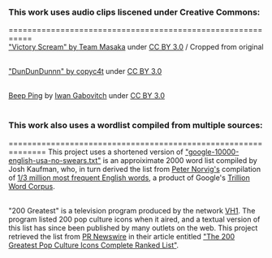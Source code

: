 <h3>This work uses audio clips liscened under Creative Commons:</h3>
===========================================================
<br>
<a href="https://www.freesound.org/s/197432/">"Victory Scream" by <a href="http://www.freesound.org/people/TeamMasaka/">Team Masaka</a> under 
<a href="https://creativecommons.org/licenses/by/3.0/legalcode">CC BY 3.0</a> / Cropped from original
<br><br>

<a href="http://www.freesound.org/people/copyc4t/sounds/146434/">"DunDunDunnn" by <a href="http://www.olografix.org/groucho/mymusic/">copyc4t</a>
under <a href="https://creativecommons.org/licenses/by/3.0/legalcode">CC BY 3.0</a>
<br><br>

<a href="http://freesound.org/people/qubodup/sounds/238995">Beep Ping</a> by <a href="http://freesound.org/people/qubodup">Iwan Gabovitch</a>
under <a href="http://creativecommons.org/licenses/by/3.0/legalcode">CC BY 3.0</a>
<br><br>

<h3>This work also uses a wordlist compiled from multiple sources:</h3>
==============================================================
This project uses a shortened version of
<a href="https://github.com/first20hours/google-10000-english/blob/master/google-10000-english-usa-no-swears-long.txt">
"google-10000-english-usa-no-swears.txt"</a> is an approiximate 2000 word list compiled by <a href"https://github.com/worldlywisdom">
Josh Kaufman</a>, who, in turn derived the list from <a href="http://norvig.com/index.html">Peter Norvig's</a> compilation of 
<a href="http://norvig.com/ngrams/count_1w.txt">1/3 million most frequent English words</a>, a product of Google's
<a href="http://storage.googleapis.com/books/ngrams/books/datasetsv2.html">Trillion Word Corpus</a>.
<br><br>

"200 Greatest" is a television program produced by the network <a href="http://www.vh1.com/">VH1</a>. The program listed
200 pop culture icons when it aired, and a textual version of this list has since been published by many outlets on the web. This project retrieved the list from
<a href="http://www.prnewswire.com/">PR Newswire</a> in their article entitled
<a href="http://www.prnewswire.com/news-releases/the-200-greatest-pop-culture-icons-complete-ranked-list-70807437.html">
"The 200 Greatest Pop Culture Icons Complete Ranked List"</a>.




